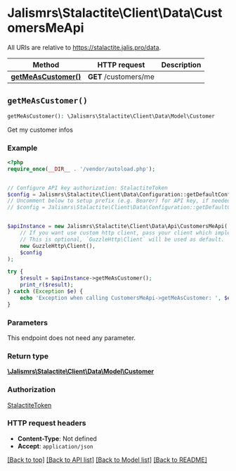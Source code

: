 # Jalismrs\Stalactite\Client\Data\CustomersMeApi

All URIs are relative to https://stalactite.jalis.pro/data.

Method | HTTP request | Description
------------- | ------------- | -------------
[**getMeAsCustomer()**](CustomersMeApi.md#getMeAsCustomer) | **GET** /customers/me | 


## `getMeAsCustomer()`

```php
getMeAsCustomer(): \Jalismrs\Stalactite\Client\Data\Model\Customer
```



Get my customer infos

### Example

```php
<?php
require_once(__DIR__ . '/vendor/autoload.php');


// Configure API key authorization: StalactiteToken
$config = Jalismrs\Stalactite\Client\Data\Configuration::getDefaultConfiguration()->setApiKey('X-API-TOKEN', 'YOUR_API_KEY');
// Uncomment below to setup prefix (e.g. Bearer) for API key, if needed
// $config = Jalismrs\Stalactite\Client\Data\Configuration::getDefaultConfiguration()->setApiKeyPrefix('X-API-TOKEN', 'Bearer');


$apiInstance = new Jalismrs\Stalactite\Client\Data\Api\CustomersMeApi(
    // If you want use custom http client, pass your client which implements `GuzzleHttp\ClientInterface`.
    // This is optional, `GuzzleHttp\Client` will be used as default.
    new GuzzleHttp\Client(),
    $config
);

try {
    $result = $apiInstance->getMeAsCustomer();
    print_r($result);
} catch (Exception $e) {
    echo 'Exception when calling CustomersMeApi->getMeAsCustomer: ', $e->getMessage(), PHP_EOL;
}
```

### Parameters

This endpoint does not need any parameter.

### Return type

[**\Jalismrs\Stalactite\Client\Data\Model\Customer**](../Model/Customer.md)

### Authorization

[StalactiteToken](../../README.md#StalactiteToken)

### HTTP request headers

- **Content-Type**: Not defined
- **Accept**: `application/json`

[[Back to top]](#) [[Back to API list]](../../README.md#endpoints)
[[Back to Model list]](../../README.md#models)
[[Back to README]](../../README.md)
